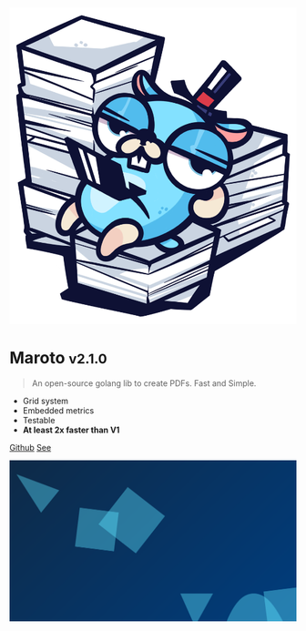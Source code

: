 ![logo](assets/images/logo.png)

# Maroto <small>v2.1.0</small>

> An open-source golang lib to create PDFs. Fast and Simple.

* Grid system
* Embedded metrics
* Testable
* **At least 2x faster than V1**

[Github](https://github.com/johnfercher/maroto)
[See](README.md)

![](assets/images/background.svg)
